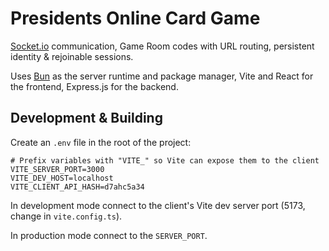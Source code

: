 # Presidents Online Card Game

[Socket.io](https://socket.io/) communication, Game Room codes with URL routing, persistent identity & rejoinable sessions.

Uses [Bun](https://bun.sh/) as the server runtime and package manager, Vite and React for the frontend, Express.js for the backend.

## Development & Building

Create an `.env` file in the root of the project:

```dotenv
# Prefix variables with "VITE_" so Vite can expose them to the client
VITE_SERVER_PORT=3000
VITE_DEV_HOST=localhost
VITE_CLIENT_API_HASH=d7ahc5a34
```

In development mode connect to the client's Vite dev server port (5173, change in `vite.config.ts`).

In production mode connect to the `SERVER_PORT`.
